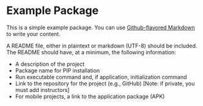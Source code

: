 # Example Package

This is a simple example package. You can use
[Github-flavored Markdown](https://guides.github.com/features/mastering-markdown/)
to write your content.

A README file, either in plaintext or markdown (UTF-8) should be included. The README should have, at
a minimum, the following information:
- A description of the project
- Package name for PIP installation
- Run executable command and, if application, initialization command
- Link to the repository for the project (e.g., GitHub) [Note: if private, you must add instructors]
- For mobile projects, a link to the application package (APK)